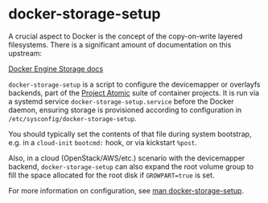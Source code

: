 docker-storage-setup
====================

A crucial aspect to Docker is the concept of the copy-on-write layered
filesystems.  There is a significant amount of documentation on this upstream:

[Docker Engine Storage docs](https://docs.docker.com/engine/userguide/storagedriver/)

`docker-storage-setup` is a script to configure the devicemapper or
overlayfs backends, part of the
[Project Atomic](http://www.projectatomic.io/) suite of container
projects.  It is run via a systemd service
`docker-storage-setup.service` before the Docker daemon, ensuring
storage is provisioned according to configuration in
`/etc/sysconfig/docker-storage-setup`.

You should typically set the contents of that file during system
bootstrap, e.g. in a `cloud-init` `bootcmd:` hook, or via
kickstart `%post`.

Also, in a cloud (OpenStack/AWS/etc.) scenario with the devicemapper
backend, `docker-storage-setup` can also expand the root volume group
to fill the space allocated for the root disk if `GROWPART=true` is
set.

For more information on configuration, see
[man docker-storage-setup](docker-storage-setup.1).
